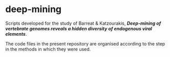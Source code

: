 # deep-mining
Scripts developed for the study of Barreat & Katzourakis, ***Deep-mining of vertebrate genomes reveals a hidden diversity of endogenous viral elements***.

The code files in the present repository are organised according to the step in the methods in which they were used.
